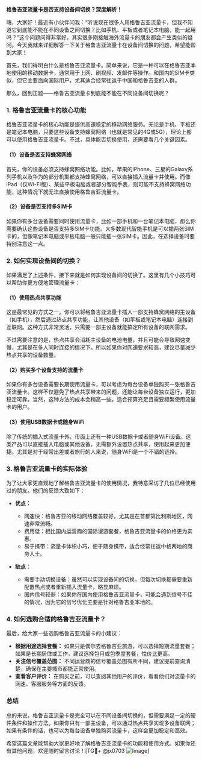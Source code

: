 **格鲁吉亚流量卡是否支持设备间切换？深度解析！**

嗨，大家好！最近有小伙伴问我：“听说现在很多人用格鲁吉亚流量卡，但我不知道它到底能不能在不同设备之间切换？比如手机、平板或者笔记本电脑，能一起用吗？”这个问题问得非常好，其实很多刚接触海外流量卡的朋友都会产生类似的疑问。今天我就来详细解答一下关于格鲁吉亚流量卡在设备间切换的问题，希望能帮到大家！

首先，我们得明白什么是格鲁吉亚流量卡。简单来说，它是一种可以在格鲁吉亚本地使用的移动数据卡，通常用于上网、刷视频、发邮件等操作。和国内的SIM卡类似，但它主要面向国际用户，尤其适合经常往返于中国和格鲁吉亚的人群。

那么，回到正题——格鲁吉亚流量卡到底能不能在不同设备间切换呢？

### **1. 格鲁吉亚流量卡的核心功能**
格鲁吉亚流量卡的核心功能是提供高速稳定的移动网络服务。无论是手机、平板还是笔记本电脑，只要这些设备支持蜂窝网络（也就是常见的4G或5G），理论上都可以使用格鲁吉亚流量卡。不过，具体能否切换使用，还需要看几个关键因素。

#### **（1）设备是否支持蜂窝网络**
首先，你的设备必须支持蜂窝网络功能。比如，苹果的iPhone、三星的Galaxy系列手机以及华为的部分机型都支持蜂窝网络，可以直接插入流量卡并使用。而像iPad（仅Wi-Fi版）、某些平板电脑或者部分智能手表，则可能不支持蜂窝网络功能，这种情况下就无法直接使用格鲁吉亚流量卡。

#### **（2）设备是否支持多SIM卡**
如果你有多台设备需要同时使用流量卡，比如一部手机和一台笔记本电脑，那么你需要确认这些设备是否支持多SIM卡功能。大多数现代智能手机是可以插两张SIM卡的，但像笔记本电脑或平板电脑一般只能插一张SIM卡。因此，在选择设备时要特别注意这一点。

### **2. 如何实现设备间的切换？**
如果满足了上述条件，接下来就是如何实现设备间的切换了。这里有几个小技巧可以帮助你更方便地管理流量卡：

#### **（1）使用热点共享功能**
这是最常见的方式之一。你可以将格鲁吉亚流量卡插入一部支持蜂窝网络的主设备（如手机），然后通过热点共享功能，让其他设备（如平板或笔记本电脑）连接到互联网。这种方式非常灵活，只需要一部主设备就能搞定所有设备的联网需求。

不过需要注意的是，热点共享会消耗主设备的电池电量，并且可能会导致网速变慢，尤其是在多人同时连接的情况下。所以如果你对网速要求较高，建议尽量减少热点共享的设备数量。

#### **（2）购买多个设备支持的流量卡**
如果你有多台设备需要长期使用流量卡，可以考虑为每台设备单独购买一张格鲁吉亚流量卡。这样不仅避免了热点共享带来的问题，还能让每台设备独立运行，更加稳定可靠。当然，这种方法的成本会稍高一些，适合预算充足且需要频繁使用流量卡的用户。

#### **（3）使用USB数据卡或随身WiFi**
除了传统的插入式流量卡外，市面上还有一种USB数据卡或者随身WiFi设备。这类产品可以直接插入电脑或其他设备，无需额外设置热点共享，使用起来更加便捷。尤其是对于经常出差或者旅行的人来说，随身WiFi是一个不错的选择。

### **3. 格鲁吉亚流量卡的实际体验**
为了让大家更直观地了解格鲁吉亚流量卡的使用情况，我特意采访了几位已经使用过的朋友。他们的反馈大致如下：

- **优点：**
  - 网速快：格鲁吉亚的移动网络覆盖较好，尤其是在首都第比利斯地区，网速非常流畅。
  - 费用低：相比国内运营商的国际漫游套餐，格鲁吉亚流量卡的价格更为实惠。
  - 易于携带：流量卡体积小巧，便于随身携带，适合经常往返中格两地的商务人士。

- **缺点：**
  - 需要手动切换设备：虽然可以实现设备间的切换，但每次切换都需要重新配置热点或者重新插入流量卡，略显麻烦。
  - 国内信号较弱：如果你在国内使用格鲁吉亚流量卡，可能会遇到信号不佳的情况，因为它的信号优化主要是针对格鲁吉亚本地的。

### **4. 如何选购合适的格鲁吉亚流量卡？**
最后，给大家一些选购格鲁吉亚流量卡的小建议：

- **根据用途选择套餐：** 如果只是偶尔去格鲁吉亚旅游，可以选择短期流量套餐；如果是长期居住或工作，建议选择包月或包季度套餐，性价比更高。
- **关注信号覆盖范围：** 不同运营商的信号覆盖范围有所不同，建议提前查询清楚，确保在主要城市都能正常使用。
- **查看客户评价：** 在购买之前，可以查阅其他用户的评价，看看他们对流量卡的网速、客服服务等方面的反馈。

### **总结**
总的来说，格鲁吉亚流量卡是完全可以在不同设备间切换的，但需要满足一定的硬件条件和操作方法。如果你只有一部主设备，可以通过热点共享实现多设备联网；如果有条件的话，也可以为每台设备单独购买流量卡，这样会更加稳定和高效。

希望这篇文章能帮助大家更好地了解格鲁吉亚流量卡的功能和使用方式。如果你还有其他问题，欢迎随时留言讨论！[TG💪+ @jx0703 ![Image](https://github.com/user-attachments/assets/dbca1d08-cadb-493c-b0ec-ad6f7a83f270)]
